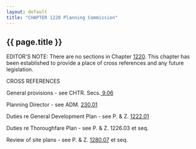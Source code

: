 ```yaml
---
layout: default
title: "CHAPTER 1220 Planning Commission"
---
```


{{ page.title }}
----------------

EDITOR'S NOTE: There are no sections in Chapter [1220](4692e337.html). This chapter has been established to provide a place of cross references and any future legislation.

CROSS REFERENCES

General provisions - see CHTR. Secs.[ 9.06](1457009d.html)

Planning Director - see ADM. [230.01](170eb025.html)

Duties re General Development Plan - see P. &amp; Z. [1222.01](46abcf2f.html)

Duties re Thoroughfare Plan - see P. &amp; Z. 1226.03 et seq.

Review of site plans - see P. &amp; Z. [1280.07](554b6e3a.html) et seq.